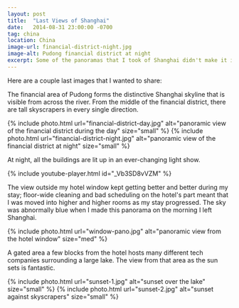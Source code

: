 ```yaml
---
layout: post
title:  "Last Views of Shanghai"
date:   2014-08-31 23:00:00 -0700
tag: china
location: China
image-url: financial-district-night.jpg
image-alt: Pudong financial district at night
excerpt: Some of the panoramas that I took of Shanghai didn't make it into any previous posts. Here they are.
---
```

Here are a couple last images that I wanted to share:

The financial area of Pudong forms the distinctive Shanghai skyline that is visible from across the river. From the middle of the financial district, there are tall skyscrapers in every single direction.

<div class='img-gallery'>
{% include photo.html url="financial-district-day.jpg" alt="panoramic view of the financial district during the day" size="small" %}
{% include photo.html url="financial-district-night.jpg" alt="panoramic view of the financial district at night" size="small" %}
</div>

At night, all the buildings are lit up in an ever-changing light show.

{% include youtube-player.html id="_Vb3SD8vVZM" %}

The view outside my hotel window kept getting better and better during my stay; floor-wide cleaning and bad scheduling on the hotel's part meant that I was moved into higher and higher rooms as my stay progressed. The sky was abnormally blue when I made this panorama on the morning I left Shanghai.

<div class='img-gallery'>
{% include photo.html url="window-pano.jpg" alt="panoramic view from the hotel window" size="med" %}
</div>

A gated area a few blocks from the hotel hosts many different tech companies surrounding a large lake. The view from that area as the sun sets is fantastic.

<div class='img-gallery'>
{% include photo.html url="sunset-1.jpg" alt="sunset over the lake" size="small" %}
{% include photo.html url="sunset-2.jpg" alt="sunset against skyscrapers" size="small" %}
</div>
